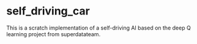 # self_driving_car
This is a scratch implementation of a self-driving AI based on the deep Q learning project from superdatateam.
